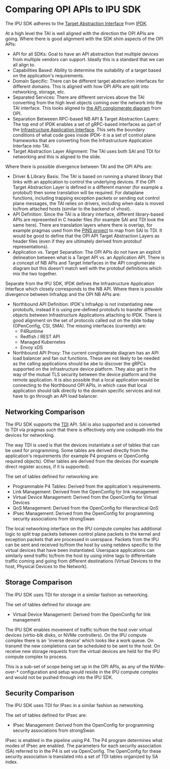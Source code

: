 # Comparing OPI APIs to IPU SDK

The IPU SDK adheres to the [Target Abstraction Interface](https://ipdk.io/documentation/Interfaces/TargetAbstraction/) from [IPDK](https://ipdk.io).

At a high level the TAI is well aligned with the direction the OPI APIs are going.  Where there is good alignment with the SDK shim aspects of the OPI APIs:

- API for all SDKs: Goal to have an API abstraction that multiple devices from multiple vendors can support.  Ideally this is a standard that we can all align to.
- Capabilities Based: Ability to determine the suitability of a target based on the application's requirements.
- Domain Specific: There can be different target abstraction interfaces for different domains.  This is aligned with how OPI APIs are split into networking, storage, etc.
- Separated Services: There are different services above the TAI converting from the high level objects coming over the network into the TAI interface.  This looks aligned to [the API conglomerate diagram](https://github.com/opiproject/opi-api/blob/main/doc/images/API-Detailed-Abstraction-Layer-Local.png) from OPI.
- Separation Betweeen RPC-based NB API & Target Abstraction Layers:  The top end of IPDK enables a set of gRPC-based interfaces as part of the [Infrastructure Application Interface](https://ipdk.io/documentation/Interfaces/InfraApp/).  This sets the boundary conditions of what code goes inside IPDK- it is a set of control plane frameworks that are converting from the Infrastructure Application Interface into TAI.
- Target Abstraction Layer Alignment:  The TAI uses both SAI and TDI for networking and this is aligned to the slide.

Where there is possible divergence between TAI and the OPI APIs are:

- Driver & Library Basis: The TAI is based on running a shared library that links with an application to control the underlying devices. If the OPI Target Abstraction Layer is defined in a different manner (for example a protobuf) then some translation will be required.  For dataplane functions, including trapping exception packets or sending out control plane messages, the TAI relies on drivers, including when data is moved to/from attached hosts (similar to the backend of vhost).
- API Definition: Since the TAI is a library interface, different library-based APIs are represented in C header files (for example SAI and TDI look the same here).  There are translation layers where there is overlap, for example pragmas used from the [PINS project](https://opennetworking.org/pins/) to map from SAI to TDI.  It would be good to define that the OPI API Target Abstraction Layers as header files (even if they are ultimately derived from protobuf representations).
- Application vs. Target Separation: The OPI APIs do not have an explicit delineation between what is a Target API vs. an Application API.  There is a concept of NB APIs and Target Interfaces in the API conglomerate diagram but this doesn't match well with the protobuf definitions which mix the two together.

Separate from the IPU SDK, IPDK defines the Infrastructure Application Interface which closely corresponds to the NB API. Where there is possible divergence between InfraApp and the OPI NB APIs are:

- Northbound API Definition: IPDK's InfraApp is not instantiating new protobufs, instead it is using pre-defined protobufs to transfer different objects between Infrastructure Applications attaching to IPDK. There is good alignment on the set of protocols called out on the slide today (OPenConfig, CSI, SMA). The missing interfaces (currently) are:
  - P4Runtime
  - Redfish / REST API
  - Managed Kubernetes
  - Envoy xDS
- Northbound API Proxy: The current conglomerate diagram has an API load balancer and fan out functions.  These are not likely to be needed as the calling applications should be abe to discover the gRPCs supported on the infrastructure device platform.  They also get in the way of the mutual TLS security between the device platform and the remote application.  It is also possible that a local application would be connecting to the Northbound OPI APIs, in which case that local application should talk directly to the domain specific services and not have to go through an API load balancer.

## Networking Comparison

The IPU SDK supports the [TDI](https://github.com/p4lang/tdi/blob/main/README.md) API.  SAI is also supported and is converted to TDI via pragmas such that there is effectively only one codepath into the devices for networking.

The way TDI is used is that the devices instantiate a set of tables that can be used for programming.  Some tables are derived directly from the application's requirements (for example P4 programs or OpenConfig required objects).  Other tables are derived from the devices (for example direct register access, if it is supported).

The set of tables defined for networking are:

- Programmable P4 Tables:  Derived from the application's requirements.
- Link Management: Derived from the OpenConfig for link management
- Virtual Device Management:  Derived from the OpenConfig for Virtual Devices
- QoS Management:  Derived from the OpenConfig for Hierarchical QoS
- IPsec Management:  Derived from the OpenConfig for programming security associations from strongSwan

The local networking interface on the IPU compute complex has additional logic to split trap packets between control plane packets to the kernel and exception packets that are processed in userspace.  Packets from the IPU can be sent and received to/from the host by using netdevs specific to the virtual devices that have been instantiated.  Userspace applications can similarly send traffic to/from the host by using inline tags to differentiate traffic coming and going from different destinations (Virtual Devices to the host, Physical Devices to the Network).

## Storage Comparison

The IPU SDK uses TDI for storage in a similar fashion as networking.

The set of tables defined for storage are:

- Virtual Device Management:  Derived from the OpenConfig for link management

The IPU SDK enables movement of traffic to/from the host over virtual devices (virtio-blk disks, or NVMe controllers).  On the IPU compute complex there is an 'inverse device' which looks like a work queue.  On transmit the new completions can be scheduled to be sent to the host.  On receive new storage requests from the virtual devices are held for the IPU compute complex to process.

This is a sub-set of scope being set up in the OPI APIs, as any of the NVMe-over-* configuration and setup would reside in the IPU compute complex and would not be pushed through into the IPU SDK.

## Security Comparison

The IPU SDK uses TDI for IPsec in a similar fashion as networking.

The set of tables defined for IPsec are:

- IPsec Management:  Derived from the OpenConfig for programming security associations from strongSwan

IPsec is enabled in the pipeline using P4.  The P4 program determines what modes of IPsec are enabled.  The parameters for each security association (SA) referred to in the P4 is set via OpenConfig.  The OpenConfig for these security association is translated into a set of TDI tables organized by SA index.
